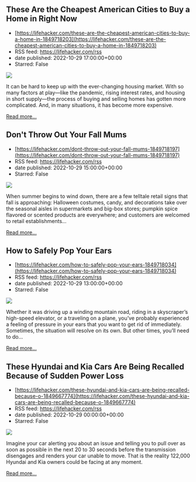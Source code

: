 ## These Are the Cheapest American Cities to Buy a Home in Right Now
 - [https://lifehacker.com/these-are-the-cheapest-american-cities-to-buy-a-home-in-1849718203](https://lifehacker.com/these-are-the-cheapest-american-cities-to-buy-a-home-in-1849718203)
 - RSS feed: https://lifehacker.com/rss
 - date published: 2022-10-29 17:00:00+00:00
 - Starred: False

<img src="https://i.kinja-img.com/gawker-media/image/upload/s--Jkx9-dFQ--/c_fit,fl_progressive,q_80,w_636/3daa47d50b5a5d60aae5b5dd9ede4d92.jpg" /><p>It can be hard to keep up with the ever-changing housing market. With so many factors at play—like the pandemic, rising interest rates, and housing in short supply—the process of buying and selling homes has gotten more complicated. And, in many situations, it has become more expensive.</p><p><a href="https://lifehacker.com/these-are-the-cheapest-american-cities-to-buy-a-home-in-1849718203">Read more...</a></p>

## Don't Throw Out Your Fall Mums
 - [https://lifehacker.com/dont-throw-out-your-fall-mums-1849718197](https://lifehacker.com/dont-throw-out-your-fall-mums-1849718197)
 - RSS feed: https://lifehacker.com/rss
 - date published: 2022-10-29 15:00:00+00:00
 - Starred: False

<img src="https://i.kinja-img.com/gawker-media/image/upload/s--FvjlmxHL--/c_fit,fl_progressive,q_80,w_636/418e5e870936eb5bcfbb2d32d68df03c.jpg" /><p>When summer begins to wind down, there are a few telltale retail signs that fall is approaching: Halloween costumes, candy, and decorations take over the seasonal aisles in supermarkets and big-box stores; pumpkin spice flavored or scented products are everywhere; and customers are welcomed to retail establishments…</p><p><a href="https://lifehacker.com/dont-throw-out-your-fall-mums-1849718197">Read more...</a></p>

## How to Safely Pop Your Ears
 - [https://lifehacker.com/how-to-safely-pop-your-ears-1849718034](https://lifehacker.com/how-to-safely-pop-your-ears-1849718034)
 - RSS feed: https://lifehacker.com/rss
 - date published: 2022-10-29 13:00:00+00:00
 - Starred: False

<img src="https://i.kinja-img.com/gawker-media/image/upload/s--gaqZE8h3--/c_fit,fl_progressive,q_80,w_636/e5b4e5b8ecb47bc1013f6063afac203b.jpg" /><p>Whether it was driving up a winding mountain road, riding in a skyscraper’s high-speed elevator, or a traveling on a plane, you’ve probably experienced a feeling of pressure in your ears that you want to get rid of immediately. Sometimes, the situation will resolve on its own. But other times, you’ll need to do…</p><p><a href="https://lifehacker.com/how-to-safely-pop-your-ears-1849718034">Read more...</a></p>

## These Hyundai and Kia Cars Are Being Recalled Because of Sudden Power Loss
 - [https://lifehacker.com/these-hyundai-and-kia-cars-are-being-recalled-because-o-1849667774](https://lifehacker.com/these-hyundai-and-kia-cars-are-being-recalled-because-o-1849667774)
 - RSS feed: https://lifehacker.com/rss
 - date published: 2022-10-29 00:00:00+00:00
 - Starred: False

<img src="https://i.kinja-img.com/gawker-media/image/upload/s--mfA3M3kp--/c_fit,fl_progressive,q_80,w_636/5b1c73147e8d91db9b44fdda969118fc.jpg" /><p>Imagine your car alerting you about an issue and telling you to pull over as soon as possible in the next 20 to 30 seconds before the transmission disengages and renders your car unable to move. That is the reality 122,000 Hyundai and Kia owners could be facing at any moment.<br /></p><p><a href="https://lifehacker.com/these-hyundai-and-kia-cars-are-being-recalled-because-o-1849667774">Read more...</a></p>
